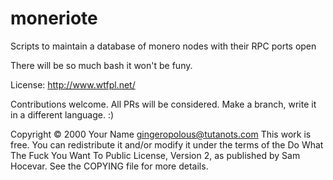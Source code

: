 # moneriote
Scripts to maintain a database of monero nodes with their RPC ports open

There will be so much bash it won't be funy. 

License: http://www.wtfpl.net/

Contributions welcome. All PRs will be considered. Make a branch, write it in a different language. :)


Copyright © 2000 Your Name <gingeropolous@tutanots.com>
This work is free. You can redistribute it and/or modify it under the
terms of the Do What The Fuck You Want To Public License, Version 2,
as published by Sam Hocevar. See the COPYING file for more details.
